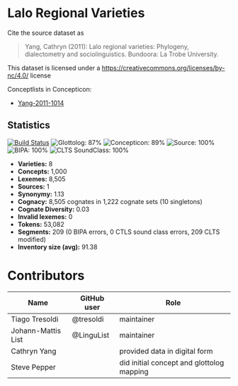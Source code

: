 # Lalo Regional Varieties

Cite the source dataset as

> Yang, Cathryn (2011): Lalo regional varieties: Phylogeny, dialectometry and sociolinguistics. Bundoora: La Trobe University.

This dataset is licensed under a https://creativecommons.org/licenses/by-nc/4.0/ license


Conceptlists in Concepticon:
- [Yang-2011-1014](https://concepticon.clld.org/contributions/Yang-2011-1014)
## Statistics


[![Build Status](https://travis-ci.org/lexibank/yanglalo.svg?branch=master)](https://travis-ci.org/lexibank/yanglalo)
![Glottolog: 87%](https://img.shields.io/badge/Glottolog-87%25-yellowgreen.svg "Glottolog: 87%")
![Concepticon: 89%](https://img.shields.io/badge/Concepticon-89%25-yellowgreen.svg "Concepticon: 89%")
![Source: 100%](https://img.shields.io/badge/Source-100%25-brightgreen.svg "Source: 100%")
![BIPA: 100%](https://img.shields.io/badge/BIPA-100%25-brightgreen.svg "BIPA: 100%")
![CLTS SoundClass: 100%](https://img.shields.io/badge/CLTS%20SoundClass-100%25-brightgreen.svg "CLTS SoundClass: 100%")

- **Varieties:** 8
- **Concepts:** 1,000
- **Lexemes:** 8,505
- **Sources:** 1
- **Synonymy:** 1.13
- **Cognacy:** 8,505 cognates in 1,222 cognate sets (10 singletons)
- **Cognate Diversity:** 0.03
- **Invalid lexemes:** 0
- **Tokens:** 53,082
- **Segments:** 209 (0 BIPA errors, 0 CTLS sound class errors, 209 CLTS modified)
- **Inventory size (avg):** 91.38

# Contributors

Name               | GitHub user | Role
---                | ---         | ---
Tiago Tresoldi     | @tresoldi   | maintainer
Johann-Mattis List | @LinguList  | maintainer
Cathryn Yang       |             | provided data in digital form
Steve Pepper       |             | did initial concept and glottolog mapping



